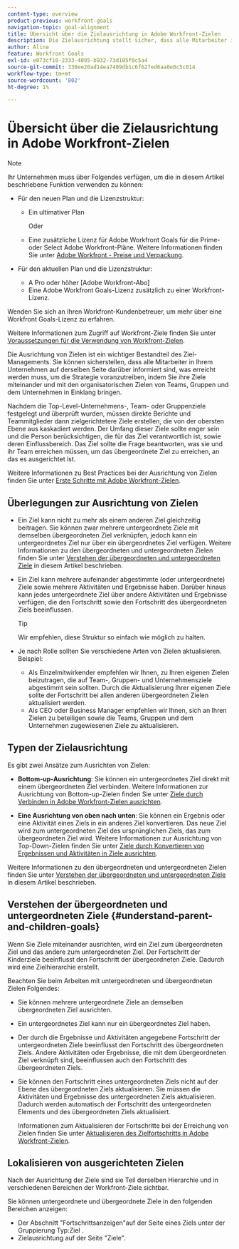 ```yaml
---
content-type: overview
product-previous: workfront-goals
navigation-topic: goal-alignment
title: Übersicht über die Zielausrichtung in Adobe Workfront-Zielen
description: Die Zielausrichtung stellt sicher, dass alle Mitarbeiter in Ihrer Organisation auf derselben Seite darüber informiert sind, was erreicht werden muss, indem sie ihre Ziele miteinander und mit den organisatorischen Zielen von Teams, Gruppen und dem Unternehmen in Einklang bringen.
author: Alina
feature: Workfront Goals
exl-id: e073cf10-2333-4095-b932-73d105f0c5a4
source-git-commit: 330ee20ad14ea7409db1c6f627ed6aa0e0c5c014
workflow-type: tm+mt
source-wordcount: '802'
ht-degree: 1%

---
```


# Übersicht über die Zielausrichtung in Adobe Workfront-Zielen

>[!NOTE]
>
>Ihr Unternehmen muss über Folgendes verfügen, um die in diesem Artikel beschriebene Funktion verwenden zu können:
> 
>* Für den neuen Plan und die Lizenzstruktur:
>    
>   * Ein ultimativer Plan
>        
>     Oder
>        
>   * Eine zusätzliche Lizenz für Adobe Workfront Goals für die Prime- oder Select Adobe Workfront-Pläne.
>       Weitere Informationen finden Sie unter [Adobe Workfront - Preise und Verpackung](https://www.workfront.com/plans).
>      
>* Für den aktuellen Plan und die Lizenzstruktur:
>    
>   * A Pro oder höher [Adobe Workfront-Abo]
>   * Eine Adobe Workfront Goals-Lizenz zusätzlich zu einer Workfront-Lizenz.
>    
>Wenden Sie sich an Ihren Workfront-Kundenbetreuer, um mehr über eine Workfront Goals-Lizenz zu erfahren.
> 
>Weitere Informationen zum Zugriff auf Workfront-Ziele finden Sie unter [Voraussetzungen für die Verwendung von Workfront-Zielen](/help/quicksilver/workfront-goals/goal-management/access-needed-for-wf-goals.md).


Die Ausrichtung von Zielen ist ein wichtiger Bestandteil des Ziel-Managements. Sie können sicherstellen, dass alle Mitarbeiter in Ihrem Unternehmen auf derselben Seite darüber informiert sind, was erreicht werden muss, um die Strategie voranzutreiben, indem Sie ihre Ziele miteinander und mit den organisatorischen Zielen von Teams, Gruppen und dem Unternehmen in Einklang bringen.

Nachdem die Top-Level-Unternehmens-, Team- oder Gruppenziele festgelegt und überprüft wurden, müssen direkte Berichte und Teammitglieder dann zielgerichtetere Ziele erstellen, die von der obersten Ebene aus kaskadiert werden. Der Umfang dieser Ziele sollte enger sein und die Person berücksichtigen, die für das Ziel verantwortlich ist, sowie deren Einflussbereich. Das Ziel sollte die Frage beantworten, was sie und ihr Team erreichen müssen, um das übergeordnete Ziel zu erreichen, an das es ausgerichtet ist.

Weitere Informationen zu Best Practices bei der Ausrichtung von Zielen finden Sie unter [Erste Schritte mit Adobe Workfront-Zielen](../../workfront-goals/goal-management/getting-started-with-wf-goals.md).

## Überlegungen zur Ausrichtung von Zielen

* Ein Ziel kann nicht zu mehr als einem anderen Ziel gleichzeitig beitragen. Sie können zwar mehrere untergeordnete Ziele mit demselben übergeordneten Ziel verknüpfen, jedoch kann ein untergeordnetes Ziel nur über ein übergeordnetes Ziel verfügen. Weitere Informationen zu den übergeordneten und untergeordneten Zielen finden Sie unter [Verstehen der übergeordneten und untergeordneten Ziele](#understand-parent-and-children-goals) in diesem Artikel beschrieben.
* Ein Ziel kann mehrere aufeinander abgestimmte (oder untergeordnete) Ziele sowie mehrere Aktivitäten und Ergebnisse haben. Darüber hinaus kann jedes untergeordnete Ziel über andere Aktivitäten und Ergebnisse verfügen, die den Fortschritt sowie den Fortschritt des übergeordneten Ziels beeinflussen.

  >[!TIP]
  >
  >Wir empfehlen, diese Struktur so einfach wie möglich zu halten.

* Je nach Rolle sollten Sie verschiedene Arten von Zielen aktualisieren. Beispiel:

   * Als Einzelmitwirkender empfehlen wir Ihnen, zu Ihren eigenen Zielen beizutragen, die auf Team-, Gruppen- und Unternehmensziele abgestimmt sein sollten. Durch die Aktualisierung Ihrer eigenen Ziele sollte der Fortschritt bei allen anderen übergeordneten Zielen aktualisiert werden.
   * Als CEO oder Business Manager empfehlen wir Ihnen, sich an Ihren Zielen zu beteiligen sowie die Teams, Gruppen und dem Unternehmen zugewiesenen Ziele zu aktualisieren.

## Typen der Zielausrichtung

Es gibt zwei Ansätze zum Ausrichten von Zielen:

* **Bottom-up-Ausrichtung**: Sie können ein untergeordnetes Ziel direkt mit einem übergeordneten Ziel verbinden. Weitere Informationen zur Ausrichtung von Bottom-up-Zielen finden Sie unter [Ziele durch Verbinden in Adobe Workfront-Zielen ausrichten](../../workfront-goals/goal-alignment/align-goals-by-connecting-them.md).

* **Eine Ausrichtung von oben nach unten**: Sie können ein Ergebnis oder eine Aktivität eines Ziels in ein anderes Ziel konvertieren. Das neue Ziel wird zum untergeordneten Ziel des ursprünglichen Ziels, das zum übergeordneten Ziel wird. Weitere Informationen zur Ausrichtung von Top-Down-Zielen finden Sie unter [Ziele durch Konvertieren von Ergebnissen und Aktivitäten in Ziele ausrichten](../../workfront-goals/goal-alignment/align-goals-by-converting-results-activities.md).

Weitere Informationen zu den übergeordneten und untergeordneten Zielen finden Sie unter [Verstehen der übergeordneten und untergeordneten Ziele](#understand-parent-and-children-goals) in diesem Artikel beschrieben.

## Verstehen der übergeordneten und untergeordneten Ziele {#understand-parent-and-children-goals}

Wenn Sie Ziele miteinander ausrichten, wird ein Ziel zum übergeordneten Ziel und das andere zum untergeordneten Ziel. Der Fortschritt der Kinderziele beeinflusst den Fortschritt der übergeordneten Ziele. Dadurch wird eine Zielhierarchie erstellt.

Beachten Sie beim Arbeiten mit untergeordneten und übergeordneten Zielen Folgendes:

* Sie können mehrere untergeordnete Ziele an demselben übergeordneten Ziel ausrichten.
* Ein untergeordnetes Ziel kann nur ein übergeordnetes Ziel haben.
* Der durch die Ergebnisse und Aktivitäten angegebene Fortschritt der untergeordneten Ziele beeinflusst den Fortschritt des übergeordneten Ziels. Andere Aktivitäten oder Ergebnisse, die mit dem übergeordneten Ziel verknüpft sind, beeinflussen auch den Fortschritt des übergeordneten Ziels.
* Sie können den Fortschritt eines untergeordneten Ziels nicht auf der Ebene des übergeordneten Ziels aktualisieren. Sie müssen die Aktivitäten und Ergebnisse des untergeordneten Ziels aktualisieren. Dadurch werden automatisch der Fortschritt des untergeordneten Elements und des übergeordneten Ziels aktualisiert.

  Informationen zum Aktualisieren der Fortschritte bei der Erreichung von Zielen finden Sie unter [Aktualisieren des Zielfortschritts in Adobe Workfront-Zielen](../../workfront-goals/goal-review-and-workfront-goals-sections/check-in-goals.md).

## Lokalisieren von ausgerichteten Zielen

Nach der Ausrichtung der Ziele sind sie Teil derselben Hierarchie und in verschiedenen Bereichen der Workfront-Ziele sichtbar.

<!--
* In the Production enviroment, you can view children and parent goals in the following areas:

    * The Goal Details panel
    * Goal List
    * Goal Alignment section
    * Check-in section
    * Pulse section
    * You can view all the parent goals of a goal in the Goal Hierarchy field of a Project or Goal report.
-->
Sie können untergeordnete und übergeordnete Ziele in den folgenden Bereichen anzeigen:

* Der Abschnitt &quot;Fortschrittsanzeigen&quot;auf der Seite eines Ziels unter der Gruppierung Typ:Ziel .
* Zielausrichtung auf der Seite &quot;Ziele&quot;.




